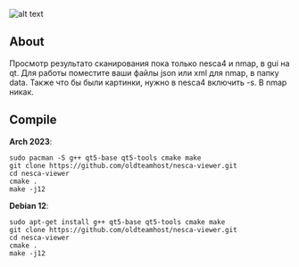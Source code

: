 ![alt text](https://i.imgur.com/9dO7BJU.png)

## About
Просмотр результато сканирования пока только nesca4 и nmap, в gui на qt.
Для работы поместите ваши файлы json или xml для nmap, в папку data.
Также что бы были картинки, нужно в nesca4 включить -s. В nmap никак.

## Compile
**Arch 2023**:
```
sudo pacman -S g++ qt5-base qt5-tools cmake make
git clone https://github.com/oldteamhost/nesca-viewer.git
cd nesca-viewer
cmake .
make -j12
```
**Debian 12**:
```
sudo apt-get install g++ qt5-base qt5-tools cmake make
git clone https://github.com/oldteamhost/nesca-viewer.git
cd nesca-viewer
cmake .
make -j12
```
